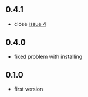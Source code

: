 ## 0.4.1
* close [issue 4](https://github.com/paa001/atom-html2slim/issues/4)

## 0.4.0
* fixed problem with installing

## 0.1.0
* first version

